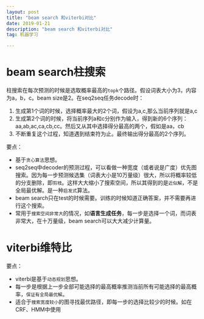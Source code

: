```yaml
---
layout: post
title: "beam search 和viterbi对比"
date: 2019-01-21
description: "beam search 和viterbi对比"
tag: 机器学习

---
```


# beam search柱搜索
柱搜索在每次预测的时候是选取概率最高的`topk`个路径。假设词表大小为3，内容为a，b，c。beam size是2。在seq2seq任务decode时：
1. 生成第1个词的时候，选择概率最大的2个词，假设为a,c,那么当前序列就是a,c
2. 生成第2个词的时候，将当前序列a和c分别作为输入，得到新的6个序列：aa,ab,ac,ca,cb,cc。然后又从其中选择得分最高的两个，假如是aa，cb
3. 不断重复这个过程，知道遇到结束符为止。最终输出得分最高的2个序列。

要点：
- 基于`贪心算法`思想。
- seq2seq中decoder的预测过程，可以看做一种宽度（或者说是广度）优先图搜索。因为每一步预测候选集（词表大小是10万量级）很大，所以将概率较低的分支删除，即`剪枝`。这样大大缩小了搜索空间，所以其得到的是`近似解`，不是全局最优解。是一种`启发式`算法。
- beam search只在test的时候需要。训练的时候知道正确答案，并不需要再进行这个搜索。
- 常用于`搜索空间非常大`的情况，如**语言生成任务**，每一步是选择一个词，而词表非常大，在十万量级，beam search可以大大减少计算量。


# viterbi维特比
要点：
- viterbi是基于`动态规划`思想。
- 每一步是根据上一步全部可能选择的最高概率推测当前所有可能选择的最高概率，`保证有全局最优解`。
- 适合于`搜索宽度较小`的图寻找最优路径，即每一步的选择比较少的时候。如在CRF、HMM中使用


